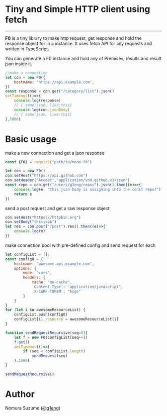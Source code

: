 # Tiny and Simple HTTP client using fetch

****

**F0** is a tiny library to make http request, get response and hold the response object for in a instance.
It uses fetch API for any requests and written in TypeScript.

You can generate a F0 instance and hold any of Premises, results and result json inside it.

```javascript
//make a connection
let con = new F0({
    hostname: "https://api.example.com",
})
const response = con.get("/category/list").json()
setTimeout(()=>{
    console.log(response)
    // { some:json, like:this}
    console.log(con.jsonBody)
    // { some:json, like:this}
},5000)
```

# Basic usage

make a new connection and get a json response

```javascript
const {F0} = require("path/to/node-f0")

let con = new F0()
con.setHost("https://api.github.com")
con.setHeader("Accept","application/vnd.github.v3+json")
const repo = con.get("/users/g1eng/repos").json().then((e)=>{
    console.log(e, "this json body is assigning into the const repo!")
    return e
})
```

send a post request and get a raw response object

```javascript
con.setHost("https://httpbin.org")
con.setBody("thisisok")
let res = con.post("/post").res().then((e)=>{
    console.log(e)
})
```

make connection pool with pre-defined config and send request for each

```javascript
let configList = [];
const config0 = {
    hostname: "awesome.api.example.com",
    options: {
        mode: "cors",
        headers: {
            cache: "no-cache",
            'Content-Type': "application/javascript",
            'X-CSRF-TOKEN': "hoge"
        }
    }
}
for (let i in awesomeResourceList) {
    configList.push(config0)
    configList[i].resource = awesomeResourceList[i]
}

function sendRequestRecursive(seq=0){
    let f = new F0(configList[seq++])
    f.get()
    setTimeout(()=>{
        if (seq < configList.length)
            sendRequest(seq)
    },1000)
}

sendRequestRecursive()
```


# Author

Nomura Suzume ([@g1eng](https://github.com/g1eng))
